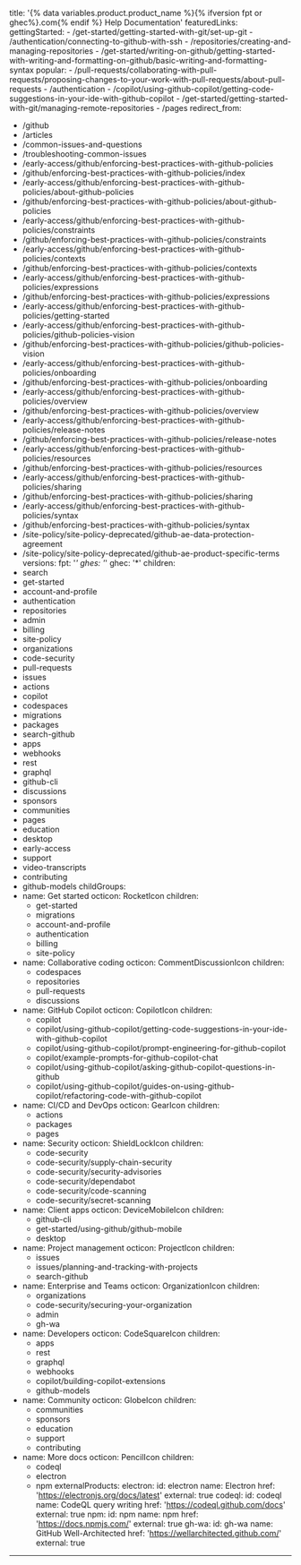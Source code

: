 
title: '{% data variables.product.product_name %}{% ifversion fpt or ghec%}.com{% endif %} Help Documentation'
featuredLinks:
  gettingStarted:
    - /get-started/getting-started-with-git/set-up-git
    - /authentication/connecting-to-github-with-ssh
    - /repositories/creating-and-managing-repositories
    - /get-started/writing-on-github/getting-started-with-writing-and-formatting-on-github/basic-writing-and-formatting-syntax
  popular:
    - /pull-requests/collaborating-with-pull-requests/proposing-changes-to-your-work-with-pull-requests/about-pull-requests
    - /authentication
    - /copilot/using-github-copilot/getting-code-suggestions-in-your-ide-with-github-copilot
    - /get-started/getting-started-with-git/managing-remote-repositories
    - /pages
redirect_from:
  - /github
  - /articles
  - /common-issues-and-questions
  - /troubleshooting-common-issues
  - /early-access/github/enforcing-best-practices-with-github-policies
  - /github/enforcing-best-practices-with-github-policies/index
  - /early-access/github/enforcing-best-practices-with-github-policies/about-github-policies
  - /github/enforcing-best-practices-with-github-policies/about-github-policies
  - /early-access/github/enforcing-best-practices-with-github-policies/constraints
  - /github/enforcing-best-practices-with-github-policies/constraints
  - /early-access/github/enforcing-best-practices-with-github-policies/contexts
  - /github/enforcing-best-practices-with-github-policies/contexts
  - /early-access/github/enforcing-best-practices-with-github-policies/expressions
  - /github/enforcing-best-practices-with-github-policies/expressions
  - /early-access/github/enforcing-best-practices-with-github-policies/getting-started
  - /early-access/github/enforcing-best-practices-with-github-policies/github-policies-vision
  - /github/enforcing-best-practices-with-github-policies/github-policies-vision
  - /early-access/github/enforcing-best-practices-with-github-policies/onboarding
  - /github/enforcing-best-practices-with-github-policies/onboarding
  - /early-access/github/enforcing-best-practices-with-github-policies/overview
  - /github/enforcing-best-practices-with-github-policies/overview
  - /early-access/github/enforcing-best-practices-with-github-policies/release-notes
  - /github/enforcing-best-practices-with-github-policies/release-notes
  - /early-access/github/enforcing-best-practices-with-github-policies/resources
  - /github/enforcing-best-practices-with-github-policies/resources
  - /early-access/github/enforcing-best-practices-with-github-policies/sharing
  - /github/enforcing-best-practices-with-github-policies/sharing
  - /early-access/github/enforcing-best-practices-with-github-policies/syntax
  - /github/enforcing-best-practices-with-github-policies/syntax
  - /site-policy/site-policy-deprecated/github-ae-data-protection-agreement
  - /site-policy/site-policy-deprecated/github-ae-product-specific-terms
versions:
  fpt: '*'
  ghes: '*'
  ghec: '*'
children:
  - search
  - get-started
  - account-and-profile
  - authentication
  - repositories
  - admin
  - billing
  - site-policy
  - organizations
  - code-security
  - pull-requests
  - issues
  - actions
  - copilot
  - codespaces
  - migrations
  - packages
  - search-github
  - apps
  - webhooks
  - rest
  - graphql
  - github-cli
  - discussions
  - sponsors
  - communities
  - pages
  - education
  - desktop
  - early-access
  - support
  - video-transcripts
  - contributing
  - github-models
childGroups:
  - name: Get started
    octicon: RocketIcon
    children:
      - get-started
      - migrations
      - account-and-profile
      - authentication
      - billing
      - site-policy
  - name: Collaborative coding
    octicon: CommentDiscussionIcon
    children:
      - codespaces
      - repositories
      - pull-requests
      - discussions
  - name: GitHub Copilot
    octicon: CopilotIcon
    children:
      - copilot
      - copilot/using-github-copilot/getting-code-suggestions-in-your-ide-with-github-copilot
      - copilot/using-github-copilot/prompt-engineering-for-github-copilot
      - copilot/example-prompts-for-github-copilot-chat
      - copilot/using-github-copilot/asking-github-copilot-questions-in-github
      - copilot/using-github-copilot/guides-on-using-github-copilot/refactoring-code-with-github-copilot
  - name: CI/CD and DevOps
    octicon: GearIcon
    children:
      - actions
      - packages
      - pages
  - name: Security
    octicon: ShieldLockIcon
    children:
      - code-security
      - code-security/supply-chain-security
      - code-security/security-advisories
      - code-security/dependabot
      - code-security/code-scanning
      - code-security/secret-scanning
  - name: Client apps
    octicon: DeviceMobileIcon
    children:
      - github-cli
      - get-started/using-github/github-mobile
      - desktop
  - name: Project management
    octicon: ProjectIcon
    children:
      - issues
      - issues/planning-and-tracking-with-projects
      - search-github
  - name: Enterprise and Teams
    octicon: OrganizationIcon
    children:
      - organizations
      - code-security/securing-your-organization
      - admin
      - gh-wa
  - name: Developers
    octicon: CodeSquareIcon
    children:
      - apps
      - rest
      - graphql
      - webhooks
      - copilot/building-copilot-extensions
      - github-models
  - name: Community
    octicon: GlobeIcon
    children:
      - communities
      - sponsors
      - education
      - support
      - contributing
  - name: More docs
    octicon: PencilIcon
    children:
      - codeql
      - electron
      - npm
externalProducts:
  electron:
    id: electron
    name: Electron
    href: 'https://electronjs.org/docs/latest'
    external: true
  codeql:
    id: codeql
    name: CodeQL query writing
    href: 'https://codeql.github.com/docs'
    external: true
  npm:
    id: npm
    name: npm
    href: 'https://docs.npmjs.com/'
    external: true
  gh-wa:
    id: gh-wa
    name: GitHub Well-Architected
    href: 'https://wellarchitected.github.com/'
    external: true
---
